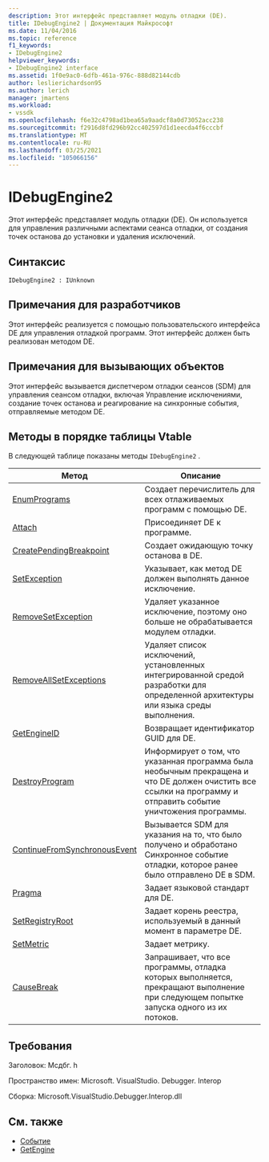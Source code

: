 ```yaml
---
description: Этот интерфейс представляет модуль отладки (DE).
title: IDebugEngine2 | Документация Майкрософт
ms.date: 11/04/2016
ms.topic: reference
f1_keywords:
- IDebugEngine2
helpviewer_keywords:
- IDebugEngine2 interface
ms.assetid: 1f0e9ac0-6dfb-461a-976c-888d82144cdb
author: leslierichardson95
ms.author: lerich
manager: jmartens
ms.workload:
- vssdk
ms.openlocfilehash: f6e32c4798ad1bea65a9aadcf8a0d73052acc238
ms.sourcegitcommit: f2916d8fd296b92cc402597d1d1eecda4f6cccbf
ms.translationtype: MT
ms.contentlocale: ru-RU
ms.lasthandoff: 03/25/2021
ms.locfileid: "105066156"
---
```

# <a name="idebugengine2"></a>IDebugEngine2
Этот интерфейс представляет модуль отладки (DE). Он используется для управления различными аспектами сеанса отладки, от создания точек останова до установки и удаления исключений.

## <a name="syntax"></a>Синтаксис

```
IDebugEngine2 : IUnknown
```

## <a name="notes-for-implementers"></a>Примечания для разработчиков
 Этот интерфейс реализуется с помощью пользовательского интерфейса DE для управления отладкой программ. Этот интерфейс должен быть реализован методом DE.

## <a name="notes-for-callers"></a>Примечания для вызывающих объектов
 Этот интерфейс вызывается диспетчером отладки сеансов (SDM) для управления сеансом отладки, включая Управление исключениями, создание точек останова и реагирование на синхронные события, отправляемые методом DE.

## <a name="methods-in-vtable-order"></a>Методы в порядке таблицы Vtable
 В следующей таблице показаны методы `IDebugEngine2` .

|Метод|Описание|
|------------|-----------------|
|[EnumPrograms](../../../extensibility/debugger/reference/idebugengine2-enumprograms.md)|Создает перечислитель для всех отлаживаемых программ с помощью DE.|
|[Attach](../../../extensibility/debugger/reference/idebugengine2-attach.md)|Присоединяет DE к программе.|
|[CreatePendingBreakpoint](../../../extensibility/debugger/reference/idebugengine2-creatependingbreakpoint.md)|Создает ожидающую точку останова в DE.|
|[SetException](../../../extensibility/debugger/reference/idebugengine2-setexception.md)|Указывает, как метод DE должен выполнять данное исключение.|
|[RemoveSetException](../../../extensibility/debugger/reference/idebugengine2-removesetexception.md)|Удаляет указанное исключение, поэтому оно больше не обрабатывается модулем отладки.|
|[RemoveAllSetExceptions](../../../extensibility/debugger/reference/idebugengine2-removeallsetexceptions.md)|Удаляет список исключений, установленных интегрированной средой разработки для определенной архитектуры или языка среды выполнения.|
|[GetEngineID](../../../extensibility/debugger/reference/idebugengine2-getengineid.md)|Возвращает идентификатор GUID для DE.|
|[DestroyProgram](../../../extensibility/debugger/reference/idebugengine2-destroyprogram.md)|Информирует о том, что указанная программа была необычным прекращена и что DE должен очистить все ссылки на программу и отправить событие уничтожения программы.|
|[ContinueFromSynchronousEvent](../../../extensibility/debugger/reference/idebugengine2-continuefromsynchronousevent.md)|Вызывается SDM для указания на то, что было получено и обработано Синхронное событие отладки, которое ранее было отправлено DE в SDM.|
|[Pragma](../../../extensibility/debugger/reference/idebugengine2-setlocale.md)|Задает языковой стандарт для DE.|
|[SetRegistryRoot](../../../extensibility/debugger/reference/idebugengine2-setregistryroot.md)|Задает корень реестра, используемый в данный момент в параметре DE.|
|[SetMetric](../../../extensibility/debugger/reference/idebugengine2-setmetric.md)|Задает метрику.|
|[CauseBreak](../../../extensibility/debugger/reference/idebugengine2-causebreak.md)|Запрашивает, что все программы, отладка которых выполняется, прекращают выполнение при следующем попытке запуска одного из их потоков.|

## <a name="requirements"></a>Требования
 Заголовок: Мсдбг. h

 Пространство имен: Microsoft. VisualStudio. Debugger. Interop

 Сборка: Microsoft.VisualStudio.Debugger.Interop.dll

## <a name="see-also"></a>См. также
- [Событие](../../../extensibility/debugger/reference/idebugeventcallback2-event.md)
- [GetEngine](../../../extensibility/debugger/reference/idebugenginecreateevent2-getengine.md)
